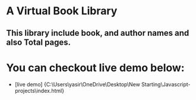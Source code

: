 # A Virtual Book Library 
## This library include book, and author names and also Total pages.
# You can checkout live demo below:
- [live demo] {C:\Users\yasir\OneDrive\Desktop\New Starting\Javascript-projects\index.html}
